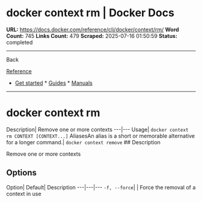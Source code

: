 # docker context rm | Docker Docs

**URL:** https://docs.docker.com/reference/cli/docker/context/rm/
**Word Count:** 745
**Links Count:** 479
**Scraped:** 2025-07-16 01:50:59
**Status:** completed

---

Back

[Reference](https://docs.docker.com/reference/)

  * [Get started](https://docs.docker.com/get-started/)   * [Guides](https://docs.docker.com/guides/)   * [Manuals](https://docs.docker.com/manuals/)

* * *

# docker context rm

Description| Remove one or more contexts   ---|---   Usage| `docker context rm CONTEXT [CONTEXT...]`   AliasesAn alias is a short or memorable alternative for a longer command.| `docker context remove`      ## Description

Remove one or more contexts

## Options

Option| Default| Description   ---|---|---   `-f, --force`| | Force the removal of a context in use